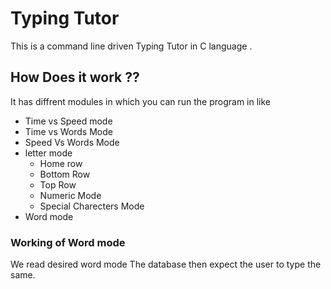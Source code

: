 # Typing Tutor 

This is a command line driven Typing Tutor in C language . 

## How Does it work ?? 
It has diffrent modules in which you can run the program in like 

* Time vs Speed mode
* Time vs Words Mode
* Speed Vs Words Mode
* letter mode 
  * Home row 
  * Bottom Row
  * Top Row
  * Numeric Mode
  * Special Charecters Mode
* Word mode

### Working of Word mode
We read desired word mode The database then expect the user to type the same.

